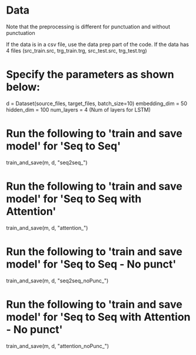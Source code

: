 # Data
Note that the preprocessing is different for punctuation and without punctuation

If the data is in a csv file, use the data prep part of the code.
If the data has 4 files (src_train.src, trg_train.trg, src_test.src, trg_test.trg)

# Specify the parameters as shown below:

d = Dataset(source_files, target_files, batch_size=10)
embedding_dim = 50
hidden_dim = 100 
num_layers = 4 (Num of layers for LSTM)

# Run the following to 'train and save model' for 'Seq to Seq'

train_and_save(m, d, "seq2seq_")

# Run the following to 'train and save model' for 'Seq to Seq with Attention'

train_and_save(m, d, "attention_")

# Run the following to 'train and save model' for 'Seq to Seq - No punct'

train_and_save(m, d, "seq2seq_noPunc_")

# Run the following to 'train and save model' for 'Seq to Seq with Attention - No punct'

train_and_save(m, d, "attention_noPunc_")